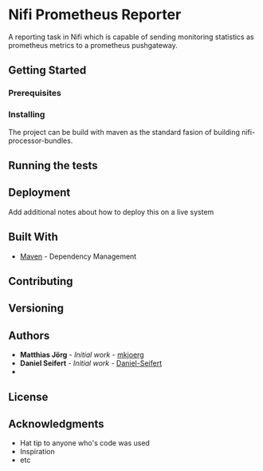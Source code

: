 # Nifi Prometheus Reporter

A reporting task in Nifi which is capable of sending monitoring statistics as prometheus metrics to a prometheus pushgateway.

## Getting Started


### Prerequisites


### Installing

The project can be build with maven as the standard fasion of building nifi-processor-bundles.

## Running the tests


## Deployment

Add additional notes about how to deploy this on a live system

## Built With

* [Maven](https://maven.apache.org/) - Dependency Management

## Contributing


## Versioning


## Authors

* **Matthias Jörg** - *Initial work* - [mkjoerg](https://github.com/mkjoerg)
* **Daniel Seifert** - *Initial work* - [Daniel-Seifert](https://github.com/Daniel-Seifert)
* 
## License


## Acknowledgments

* Hat tip to anyone who's code was used
* Inspiration
* etc

